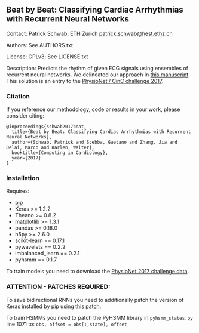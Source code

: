 ## Beat by Beat: Classifying Cardiac Arrhythmias with Recurrent Neural Networks

Contact: Patrick Schwab, ETH Zurich <patrick.schwab@hest.ethz.ch>

Authors: See AUTHORS.txt

License: GPLv3; See LICENSE.txt

Description: Predicts the rhythm of given ECG signals using ensembles of recurrent neural networks. We delineated our approach in [this manuscript](https://arxiv.org/abs/1710.06319). This solution is an entry to the [PhysioNet / CinC challenge 2017](https://physionet.org/challenge/2017/).


### Citation

If you reference our methodology, code or results in your work, please consider citing:

    @inproceedings{schwab2017beat,
      title={Beat by Beat: Classifying Cardiac Arrhythmias with Recurrent Neural Networks},
      author={Schwab, Patrick and Scebba, Gaetano and Zhang, Jia and Delai, Marco and Karlen, Walter},
      booktitle={Computing in Cardiology},
      year={2017}
    }


### Installation

Requires:
- [pip](https://pip.pypa.io/en/stable/)
- Keras >= 1.2.2
- Theano >= 0.8.2
- matplotlib >= 1.3.1
- pandas >= 0.18.0
- h5py >= 2.6.0
- scikit-learn == 0.17.1
- pywavelets == 0.2.2
- imbalanced_learn == 0.2.1
- pyhsmm == 0.1.7

To train models you need to download the [PhysioNet 2017 challenge data](physionet.org/challenge/2017/).


### ATTENTION - PATCHES REQUIRED:

To save bidirectional RNNs you need to additionally patch the version of Keras installed by pip using [this patch](https://github.com/fchollet/keras/commit/b5dc734f4e08b997ae50c4e29a5c4b589595b188).

To train HSMMs you need to patch the PyHSMM library in `pyhsmm_states.py` line 1071 to:
```obs, offset = obs[:,state], offset```
